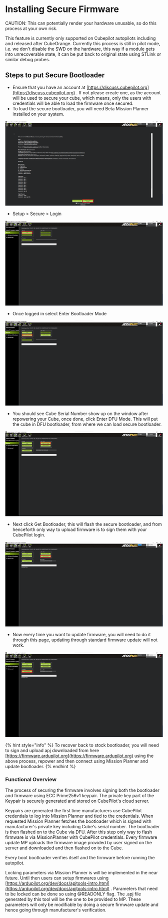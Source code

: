 # Installing Secure Firmware

CAUTION: This can potentially render your hardware unusable, so do this process at your own risk.



This feature is currently only supported on Cubepilot autopilots including and released after CubeOrange. Currently this process is still in pilot mode, i.e. we don't disable the SWD on the hardware, this way if a module gets into unrecoverable state, it can be put back to original state using STLink or similar debug probes.

## Steps to put Secure Bootloader

* Ensure that you have an account at [https://discuss.cubepilot.org](https://discuss.cubepilot.org) . If not please create one, as the account will be used to secure your cube, which means, only the users with credentials will be able to load the firmware once secured.
* To load the secure bootloader, you will need Beta Mission Planner installed on your system.

![](<../../.gitbook/assets/image (3).png>)

* &#x20;Setup > Secure > Login

![](<../../.gitbook/assets/image (18).png>)

* Once logged in select Enter Bootloader Mode

![](<../../.gitbook/assets/image (15).png>)

* You should see Cube Serial Number show up on the window after repowering your Cube, once done, click Enter DFU Mode. This will put the cube in DFU bootloader, from where we can load secure bootloader.

![](<../../.gitbook/assets/image (21).png>)

* Next click Get Bootloader, this will flash the secure bootloader, and from henceforth only way to upload firmware is to sign them with your CubePilot login.

![](<../../.gitbook/assets/image (9).png>)

* Now every time you want to update firmware, you will need to do it through this page, updating through standard firmware update will not work.

![](<../../.gitbook/assets/image (4).png>)

{% hint style="info" %}
To recover back to stock bootloader, you will need to sign and upload apj downloaded from here [https://firmware.ardupilot.org](https://firmware.ardupilot.org) using the above process, repower and then connect using Mission Planner and update bootloader.
{% endhint %}

### Functional Overview

The process of securing the firmware involves signing both the bootloader and firmware using ECC Prime256v1 keypair. The private key part of the Keypair is securely generated and stored on CubePilot's cloud server.&#x20;

Keypairs are generated the first time manufacturers use CubePilot credentials to log into Mission Planner and tied to the credentials. When requested Mission Planner fetches the bootloader which is signed with manufacturer's private key including Cube's serial number. The bootloader is then flashed on to the Cube via DFU. After this step only way to flash firmware is via MissionPlanner with CubePilot credentials. Every firmware update MP uploads the firmware image provided by user signed on the server and downloaded and then flashed on to the Cube.

Every boot bootloader verifies itself and the firmware before running the autopilot.

Locking parameters via Mission Planner is will be implemented in the near future. Until then users can setup firmwares using [https://ardupilot.org/dev/docs/apjtools-intro.html](https://ardupilot.org/dev/docs/apjtools-intro.html) . Parameters that need to be locked can be done so using @READONLY flag. The .apj file generated by this tool will be the one to be provided to MP. These parameters will only be modifiable by doing a secure firmware update and hence going through manufacturer's verification.
